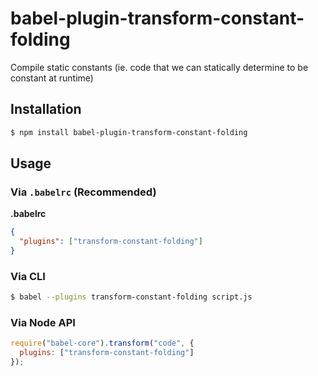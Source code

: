 # babel-plugin-transform-constant-folding

Compile static constants (ie. code that we can statically determine to be constant at runtime)

## Installation

```sh
$ npm install babel-plugin-transform-constant-folding
```

## Usage

### Via `.babelrc` (Recommended)

**.babelrc**

```json
{
  "plugins": ["transform-constant-folding"]
}
```

### Via CLI

```sh
$ babel --plugins transform-constant-folding script.js
```

### Via Node API

```javascript
require("babel-core").transform("code", {
  plugins: ["transform-constant-folding"]
});
```
